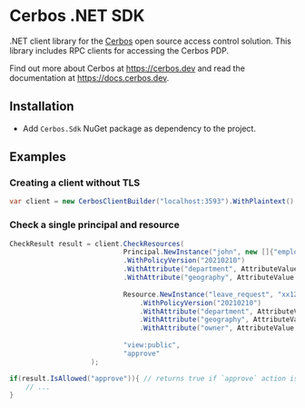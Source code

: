 Cerbos .NET SDK
===============

.NET client library for the [Cerbos](https://github.com/cerbos/cerbos) open source access control solution. This library
includes RPC clients for accessing the Cerbos PDP.

Find out more about Cerbos at https://cerbos.dev and read the documentation at https://docs.cerbos.dev.

Installation
-------------

- Add `Cerbos.Sdk` NuGet package as dependency to the project.

Examples
--------

### Creating a client without TLS

```csharp
var client = new CerbosClientBuilder("localhost:3593").WithPlaintext().BuildBlockingClient();
```

### Check a single principal and resource

```csharp
CheckResult result = client.CheckResources(
                            Principal.NewInstance("john", new []{"employee"})
                            .WithPolicyVersion("20210210")
                            .WithAttribute("department", AttributeValue.StringValue("marketing"))
                            .WithAttribute("geography", AttributeValue.StringValue("GB")),
                            
                            Resource.NewInstance("leave_request", "xx125")
                                .WithPolicyVersion("20210210")
                                .WithAttribute("department", AttributeValue.StringValue("marketing"))
                                .WithAttribute("geography", AttributeValue.StringValue("GB"))
                                .WithAttribute("owner", AttributeValue.StringValue("john")),
                            
                            "view:public", 
                            "approve"
                    );

if(result.IsAllowed("approve")){ // returns true if `approve` action is allowed
    // ...
}
```
